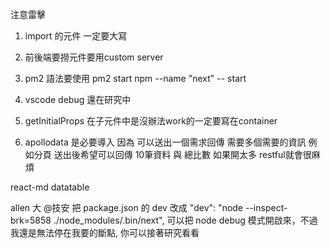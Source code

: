 注意雷擊
1. import 的元件 一定要大寫 
2. 前後端要撈元件要用custom server 
3. pm2 語法要使用 pm2 start npm --name "next" -- start
4. vscode debug 還在研究中
5. getInitialProps 在子元件中是沒辦法work的一定要寫在container

6. apollodata 是必要導入 因為 可以送出一個需求回傳 需要多個需要的資訊
例如分頁 送出後希望可以回傳 10筆資料 與 總比數 如果開太多 restful就會很麻煩

react-md datatable 



allen 大
@技安 把 package.json 的 dev 改成 "dev": "node --inspect-brk=5858 ./node_modules/.bin/next",
可以把 node debug 模式開啟來，不過我還是無法停在我要的斷點, 你可以接著研究看看